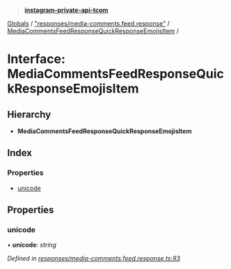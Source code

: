 > **[instagram-private-api-tcom](../README.md)**

[Globals](../README.md) / ["responses/media-comments.feed.response"](../modules/_responses_media_comments_feed_response_.md) / [MediaCommentsFeedResponseQuickResponseEmojisItem](_responses_media_comments_feed_response_.mediacommentsfeedresponsequickresponseemojisitem.md) /

# Interface: MediaCommentsFeedResponseQuickResponseEmojisItem

## Hierarchy

* **MediaCommentsFeedResponseQuickResponseEmojisItem**

## Index

### Properties

* [unicode](_responses_media_comments_feed_response_.mediacommentsfeedresponsequickresponseemojisitem.md#unicode)

## Properties

###  unicode

• **unicode**: *string*

*Defined in [responses/media-comments.feed.response.ts:93](https://github.com/cuonglnhust/instagram-private-api-tcom/blob/3e16058/src/responses/media-comments.feed.response.ts#L93)*